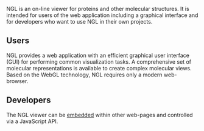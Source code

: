 
NGL is an on-line viewer for proteins and other molecular structures. It is intended for users of the web application including a graphical interface and for developers who want to use NGL in their own projects.

## Users

NGL provides a web application with an efficient graphical user interface (GUI) for performing common visualization tasks. A comprehensive set of molecular representations is available to create complex molecular views. Based on the WebGL technology, NGL requires only a modern web-browser.

## Developers

The NGL viewer can be [embedded](./manual/usage/embedding.html) within other web-pages and controlled via a JavaScript API.
